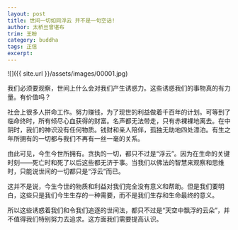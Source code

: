 ```yaml
---
layout: post
title: 世间一切如同浮云 并不是一句空话!
author: 太桥旦曾堪布
trim: 王盼
category: buddha
tags: 正信
excerpt:
---
```


![]({{ site.url }}/assets/images/00001.jpg)

我们必须要观察，世间上什么会对我们产生诱惑力。这些诱惑我们的事物真的有力量。有价值吗？

社会上很多人拼命工作。努力赚钱，为了现世的利益做着千百年的计划。可等到了临命终时，所有倾尽心血获得的财富。名声都无法带走，只有赤裸裸地离去。在中阴时，我们的神识没有任何物质。钱财和亲人陪伴，孤独无助地四处漂泊。有生之年所拥有的一切都与我们不再有一丝一毫的关系。

由此可见，今生今世所拥有。贪执的一切，都只不过是“浮云”。因为在生命的关键时刻——死亡时和死了以后这些都无济于事。当我们以佛法的智慧来观察和思维时，只能说世间的一切都只是“浮云”而已。

这并不是说，今生今世的物质和利益对我们完全没有意义和帮助。但是我们要明白，这些只是我们今生生存的一种需要，而不是我们生存和生命最终的意义。

所以这些诱惑着我们和令我们追逐的世间法，都只不过是“天空中飘浮的云朵”，并不值得我们特别努力去追求。这方面我们需要提高认识。
